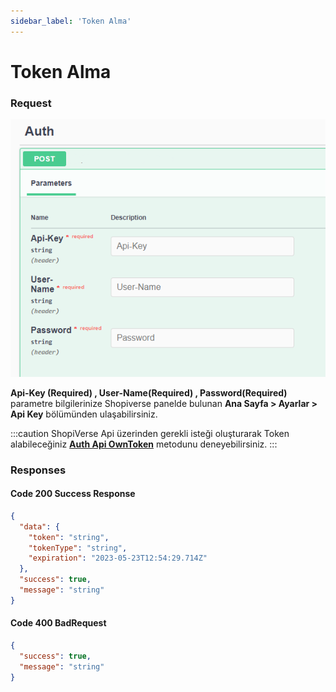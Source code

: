 ```yaml
---
sidebar_label: 'Token Alma'
---
```


# Token Alma

### Request
![AutRequest](../auth/img/Auth.png)

**Api-Key (Required) , User-Name(Required) , Password(Required)** parametre bilgilerinize Shopiverse panelde bulunan **Ana Sayfa > Ayarlar > Api Key** bölümünden ulaşabilirsiniz.

:::caution
ShopiVerse Api üzerinden gerekli isteği oluşturarak Token alabileceğiniz **[Auth Api OwnToken](https://api.shopiverse.com/swagger/index.html "Auth Api OwmToken")** metodunu deneyebilirsiniz.
:::

### Responses

#### Code 200 Success Response
```json
{
  "data": {
    "token": "string",
    "tokenType": "string",
    "expiration": "2023-05-23T12:54:29.714Z"
  },
  "success": true,
  "message": "string"
}
```

#### Code 400 BadRequest
```json
{
  "success": true,
  "message": "string"
}
```
